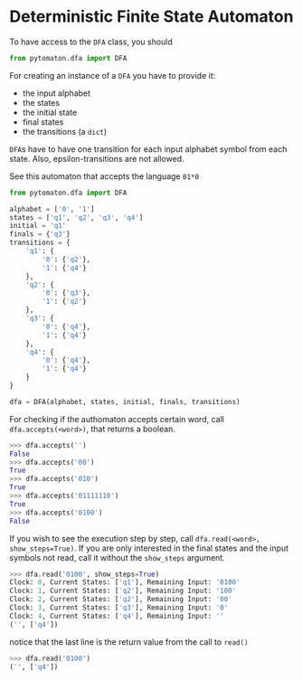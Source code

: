 # Deterministic Finite State Automaton

To have access to the `DFA` class, you should
```python
from pytomaton.dfa import DFA
```
For creating an instance of a `DFA` you have to provide it:
- the input alphabet
- the states
- the initial state
- final states
- the transitions (a `dict`)

`DFA`s have to have one transition for each input alphabet symbol from each state. Also, epsilon-transitions are not allowed.

See this automaton that accepts the language `01*0`

```python
from pytomaton.dfa import DFA

alphabet = ['0', '1']
states = ['q1', 'q2', 'q3', 'q4']
initial = 'q1'
finals = {'q3'}
transitions = {
    'q1': {
        '0': {'q2'},
        '1': {'q4'}
    },
    'q2': {
        '0': {'q3'},
        '1': {'q2'}
    },
    'q3': {
        '0': {'q4'},
        '1': {'q4'}
    },
    'q4': {
        '0': {'q4'},
        '1': {'q4'}
    }
}

dfa = DFA(alphabet, states, initial, finals, transitions)
```

For checking if the authomaton accepts certain word, call `dfa.accepts(<word>)`, that returns a boolean.

```python
>>> dfa.accepts('')
False
>>> dfa.accepts('00')
True
>>> dfa.accepts('010')
True 
>>> dfa.accepts('01111110')
True
>>> dfa.accepts('0100')
False
```

If you wish to see the execution step by step, call `dfa.read(<word>, show_steps=True)`. If you are only interested in the final states and the input symbols not read, call it without the `show_steps` argument.

```python
>>> dfa.read('0100', show_steps=True)
Clock: 0, Current States: ['q1'], Remaining Input: '0100'
Clock: 1, Current States: ['q2'], Remaining Input: '100'
Clock: 2, Current States: ['q2'], Remaining Input: '00'
Clock: 3, Current States: ['q3'], Remaining Input: '0'
Clock: 4, Current States: ['q4'], Remaining Input: ''
('', ['q4'])
```
notice that the last line is the return value from the call to `read()`
```python
>>> dfa.read('0100')
('', ['q4'])
```